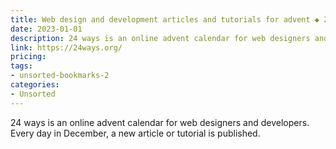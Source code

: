```yaml
---
title: Web design and development articles and tutorials for advent ◆ 24 ways
date: 2023-01-01
description: 24 ways is an online advent calendar for web designers and developers. Every day in December, a new article or tutorial is published.
link: https://24ways.org/
pricing: 
tags: 
- unsorted-bookmarks-2 
categories: 
- Unsorted 
---
```


24 ways is an online advent calendar for web designers and developers. Every day in December, a new article or tutorial is published.